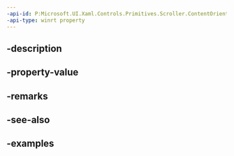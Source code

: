 ```yaml
---
-api-id: P:Microsoft.UI.Xaml.Controls.Primitives.Scroller.ContentOrientationProperty
-api-type: winrt property
---
```


## -description

## -property-value

## -remarks

## -see-also

## -examples

